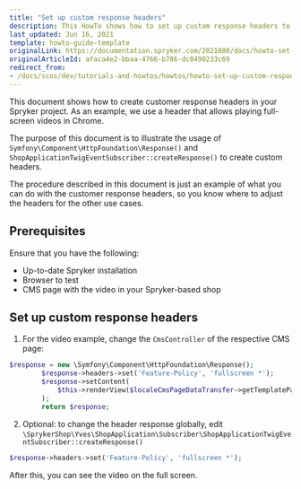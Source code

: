 ```yaml
---
title: "Set up custom response headers"
description: This HowTo shows how to set up custom response headers to play the full-screen video.
last_updated: Jun 16, 2021
template: howto-guide-template
originalLink: https://documentation.spryker.com/2021080/docs/howto-set-up-custom-response-headers-on-project-level
originalArticleId: afaca4e2-bbaa-4766-b786-dc0490233c69
redirect_from:
- /docs/scos/dev/tutorials-and-howtos/howtos/howto-set-up-custom-response-headers-on-project-level.html
---
```


This document shows how to create customer response headers in your Spryker project. As an example, we use a header that allows playing full-screen videos in Chrome.

The purpose of this document is to illustrate the usage of `Symfony\Component\HttpFoundation\Response()` and `ShopApplicationTwigEventSubscriber::createResponse()` to create custom headers.

The procedure described in this document is just an example of what you can do with the customer response headers, so you know where to adjust the headers for the other use cases.

## Prerequisites

Ensure that you have the following:
* Up-to-date Spryker installation
* Browser to test
* CMS page with the video in your Spryker-based shop

## Set up custom response headers

1. For the video example, change the `CmsController` of the respective CMS page:

```php
$response = new \Symfony\Component\HttpFoundation\Response();
        $response->headers->set('Feature-Policy', 'fullscreen *');
        $response->setContent(
            $this->renderView($localeCmsPageDataTransfer->getTemplatePath(), $viewData)
        );
        return $response;
```

2. Optional: to change the header response globally, edit `\SprykerShop\Yves\ShopApplication\Subscriber\ShopApplicationTwigEventSubscriber::createResponse()`

```php
$response->headers->set('Feature-Policy', 'fullscreen *');
```

After this, you can see the video on the full screen.
